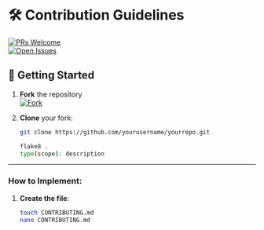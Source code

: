 # 🛠️ Contribution Guidelines  
[![PRs Welcome](https://img.shields.io/badge/PRs-Welcome-brightgreen?logo=github)](https://github.com/yourusername/yourrepo/pulls)  
[![Open Issues](https://img.shields.io/github/issues/yourusername/yourrepo?color=blue)](https://github.com/yourusername/yourrepo/issues)

## 🚀 Getting Started
1. **Fork** the repository  
   [![Fork](https://img.shields.io/badge/Fork_This_Repo-GitHub-black?logo=github)](https://github.com/yourusername/yourrepo/fork)

2. **Clone** your fork:  
   ```bash
   git clone https://github.com/yourusername/yourrepo.git

   flake8 .
   type(scope): description
   
---

### How to Implement:
1. **Create the file**:
   ```bash
   touch CONTRIBUTING.md
   nano CONTRIBUTING.md
